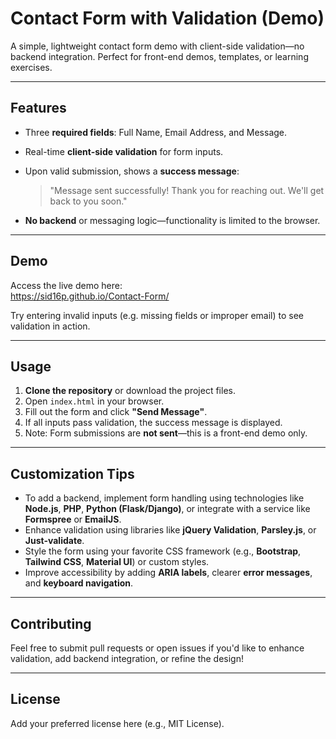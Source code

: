 # Contact Form with Validation (Demo)

A simple, lightweight contact form demo with client-side validation—no backend integration. Perfect for front-end demos, templates, or learning exercises.

---

## Features

- Three **required fields**: Full Name, Email Address, and Message.
- Real-time **client-side validation** for form inputs.
- Upon valid submission, shows a **success message**:
  
  > "Message sent successfully! Thank you for reaching out. We'll get back to you soon."

- **No backend** or messaging logic—functionality is limited to the browser.

---

## Demo

Access the live demo here:  
https://sid16p.github.io/Contact-Form/

 Try entering invalid inputs (e.g. missing fields or improper email) to see validation in action.

---

## Usage

1. **Clone the repository** or download the project files.
2. Open `index.html` in your browser.
3. Fill out the form and click **"Send Message"**.
4. If all inputs pass validation, the success message is displayed.
5. Note: Form submissions are **not sent**—this is a front-end demo only.

---

## Customization Tips

- To add a backend, implement form handling using technologies like **Node.js**, **PHP**, **Python (Flask/Django)**, or integrate with a service like **Formspree** or **EmailJS**.
- Enhance validation using libraries like **jQuery Validation**, **Parsley.js**, or **Just-validate**.
- Style the form using your favorite CSS framework (e.g., **Bootstrap**, **Tailwind CSS**, **Material UI**) or custom styles.
- Improve accessibility by adding **ARIA labels**, clearer **error messages**, and **keyboard navigation**.

---

## Contributing

Feel free to submit pull requests or open issues if you'd like to enhance validation, add backend integration, or refine the design!

---

## License

Add your preferred license here (e.g., MIT License).

